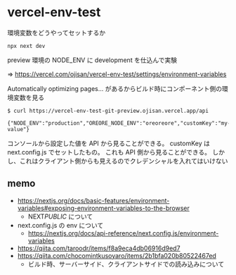 # vercel-env-test

環境変数をどうやってセットするか

```
npx next dev
```

preview 環境の NODE_ENV に development を仕込んで実験

=> https://vercel.com/ojisan/vercel-env-test/settings/environment-variables

Automatically optimizing pages... があるからビルド時にコンポーネント側の環境変数を見る

```
$ curl https://vercel-env-test-git-preview.ojisan.vercel.app/api

{"NODE_ENV":"production","OREORE_NODE_ENV":"oreoreore","customKey":"my-value"}
```

コンソールから設定した値を API から見ることができる。
customKey は next.config.js でセットしたもの。
これも API 側から見ることができる。
しかし、これはクライアント側からも見えるのでクレデンシャルを入れてはいけない

## memo

- https://nextjs.org/docs/basic-features/environment-variables#exposing-environment-variables-to-the-browser
  - NEXT*PUBLIC* について
- next.config.js の env について
  - https://nextjs.org/docs/api-reference/next.config.js/environment-variables
- https://qiita.com/taroodr/items/f8a9eca4db06916d9ed7
- https://qiita.com/chocomintkusoyaro/items/2b1bfa020b80522467ed
  - ビルド時、サーバーサイド、クライアントサイドでの読み込みについて
